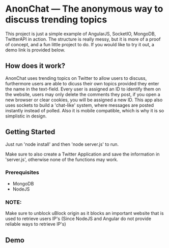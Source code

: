 # AnonChat — The anonymous way to discuss trending topics 

This project is just a simple example of AngularJS, SocketIO, MongoDB, TwitterAPI in action. The structure is really messy, but it is more of a proof of concept, and a fun little project to do. If you would like to try it out, a demo link is provided below.

## How does it work?

AnonChat uses trending topics on Twitter to allow users to discuss, furthermore users are able to dicuss their own topics provided they enter the name in the text-field. Every user is assigned an ID to identify them on the website, users may only delete the comments they post, if you open a new browser or clear cookies, you will be assigned a new ID. This app also uses sockets to build a 'chat-like' system, where messages are posted instantly instead of polled. Also it is mobile compatible, which is why it is so simplistic in design.

## Getting Started

Just run 'node install' and then 'node server.js' to run.

Make sure to also create a Twitter Application and save the information in 'server.js', otherwise none of the functions may work.

### Prerequisites

- MongoDB
- NodeJS

### NOTE:
Make sure to unblock uBlock origin as it blocks an important website that is used to retrieve users IP's (Since NodeJS and Angular do not provide reliable ways to retrieve IP's)


## Demo

[Demo]: http://www.pvp.kz:3000

